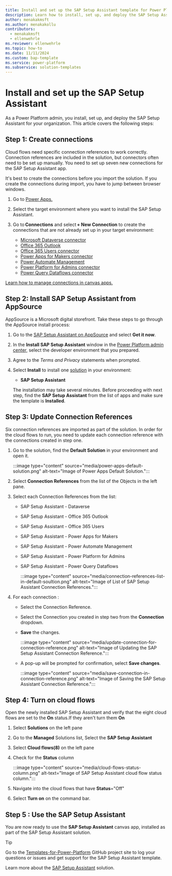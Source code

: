 ```yaml
---
title: Install and set up the SAP Setup Assistant template for Power Platform
description: Learn how to install, set up, and deploy the SAP Setup Assistant template for Microsoft Power Platform.
author: menakakmsft
ms.author: menakakollu
contributors:
  - menakakmsft
  - ellenwehrle
ms.reviewer: ellenwehrle
ms.topic: how-to
ms.date: 11/11/2024
ms.custom: bap-template
ms.service: power-platform
ms.subservice: solution-templates
---
```


# Install and set up the SAP Setup Assistant

As a Power Platform admin, you install, set up, and deploy the SAP Setup Assistant for your organization. This article covers the following steps:

## Step 1: Create connections

Cloud flows need specific connection references to work correctly. Connection references are included in the solution, but connectors often need to be set up manually. You need to set up seven new connections for the SAP Setup Assistant app.

It's best to create the connections before you import the solution. If you create the connections during import, you have to jump between browser windows.

1. Go to [Power Apps.](https://make.preview.powerapps.com/)
1. Select the target environment where you want to install the SAP Setup Assistant.
1. Go to **Connections** and select **+ New Connection** to create the connections that are not already set up in your target environment:

    - [Microsoft Dataverse connector](/connectors/commondataserviceforapps/)
    - [Office 365 Outlook](/connectors/office365/)
    - [Office 365 Users connector](/connectors/office365users/)
    - [Power Apps for Makers connector](/connectors/powerappsforappmakers/)
    - [Power Automate Management](/connectors/flowmanagement/)
    - [Power Platform for Admins connector](/connectors/powerplatformforadmins/)
    - [Power Query Dataflows connector](/connectors/dataflows/)

  [Learn how to manage connections in canvas apps.](/power-apps/maker/canvas-apps/add-manage-connections)

## Step 2: Install SAP Setup Assistant from AppSource

AppSource is a Microsoft digital storefront. Take these steps to go through the AppSource install process:

1. Go to the [SAP Setup Assistant on AppSource](<https://aka.ms/AccessSAPSetupAssistantTemplate>) and select **Get it now**.
1. In the **Install SAP Setup Assistant** window in the [Power Platform admin center,](https://admin.powerplatform.microsoft.com/) select the developer environment that you prepared.
1. Agree to the *Terms and Privacy* statements when prompted.
1. Select **Install** to install one [solution](/power-platform/alm/solution-concepts-alm) in your environment:

    - **SAP Setup Assistant**
  
   The installation may take several minutes. Before proceeding with next step, find the **SAP Setup Assistant** from the list of apps and make sure the template is **Installed**.

## Step 3: Update Connection References

Six connection references are imported as part of the solution. In order for the cloud flows to run, you need to update each connection reference with the connections created in step one.

1. Go to the solution, find the **Default Solution** in your environment and open it.

   :::image type="content" source="media/power-apps-default-solution.png" alt-text="Image of Power Apps Default Solution.":::

1. Select **Connection References** from the list of the Objects in the left pane.
1. Select each Connection References from the list:
   - SAP Setup Assistant - Dataverse
   - SAP Setup Assistant - Office 365 Outlook
   - SAP Setup Assistant - Office 365 Users
   - SAP Setup Assistant - Power Apps for Makers
   - SAP Setup Assistant - Power Automate Management
   - SAP Setup Assistant - Power Platform for Admins
   - SAP Setup Assistant - Power Query Dataflows

     :::image type="content" source="media/connection-references-list-in-default-soultion.png" alt-text="Image of List of SAP Setup Assistant Connection References.":::

1. For each connection :
   - Select the Connection Reference.
   - Select the Connection you created in step two from the **Connection** dropdown.
   - **Save** the changes.

     :::image type="content" source="media/update-connection-for-connection-reference.png" alt-text="Image of Updating the SAP Setup Assistant Connection Reference.":::

   - A pop-up will be prompted for confirmation, select **Save changes**.

     :::image type="content" source="media/save-connection-in-connection-reference.png" alt-text="Image of Saving the SAP Setup Assistant Connection Reference.":::

## Step 4: Turn on cloud flows

Open the newly installed SAP Setup Assistant and verify that the eight cloud flows are set to the **On** status.If they aren't turn them **On**

1. Select **Solutions** on the left pane
1. Go to the **Managed** Solutions list, Select the **SAP Setup Assistant**
1. Select **Cloud flows(8)** on the left pane
1. Check for the **Status** column

   :::image type="content" source="media/cloud-flows-status-column.png" alt-text="Image of SAP Setup Assistant cloud flow status column.":::

1. Navigate into the cloud flows that have **Status**="Off"
1. Select **Turn on** on the command bar.

## Step 5 : Use the SAP Setup Assistant

You are now ready to use the **SAP Setup Assistant** canvas app, installed as part of the SAP Setup Assistant solution.

> [!TIP]
>
> Go to the [Templates-for-Power-Platform](https://aka.ms/PowerPlatformTemplateSupport) GitHub project site to log your questions or issues and get support for the SAP Setup Assistant template.

Learn more about the [SAP Setup Assistant](./overview.md) solution.
